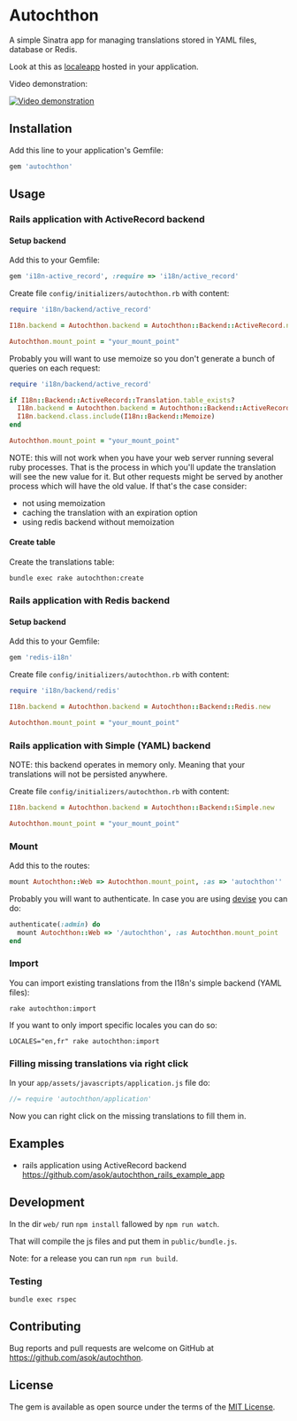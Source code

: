 # Autochthon

A simple Sinatra app for managing translations stored in YAML files, database or Redis.

Look at this as [localeapp](https://www.localeapp.com/) hosted in your application.

Video demonstration:

[![Video demonstration](http://img.youtube.com/vi/dOM3KTPEIEY/0.jpg)](https://youtu.be/dOM3KTPEIEY)

## Installation

Add this line to your application's Gemfile:

```ruby
gem 'autochthon'
```

## Usage

### Rails application with ActiveRecord backend

#### Setup backend

Add this to your Gemfile:

```rb
gem 'i18n-active_record', :require => 'i18n/active_record'
```

Create file `config/initializers/autochthon.rb` with content:

```rb
require 'i18n/backend/active_record'

I18n.backend = Autochthon.backend = Autochthon::Backend::ActiveRecord.new

Autochthon.mount_point = "your_mount_point"
```

Probably you will want to use memoize so you don't generate a bunch of queries on each request:

```rb
require 'i18n/backend/active_record'

if I18n::Backend::ActiveRecord::Translation.table_exists?
  I18n.backend = Autochthon.backend = Autochthon::Backend::ActiveRecord.new
  I18n.backend.class.include(I18n::Backend::Memoize)
end

Autochthon.mount_point = "your_mount_point"
```

NOTE: this will not work when you have your web server running several ruby processes.
That is the process in which you'll update the translation will see the new value for it. But other requests might be served by another process which will have the old value.
If that's the case consider:
* not using memoization
* caching the translation with an expiration option
* using redis backend without memoization

#### Create table

Create the translations table:

```
bundle exec rake autochthon:create
```

### Rails application with Redis backend

#### Setup backend

Add this to your Gemfile:

```rb
gem 'redis-i18n'
```

Create file `config/initializers/autochthon.rb` with content:

```rb
require 'i18n/backend/redis'

I18n.backend = Autochthon.backend = Autochthon::Backend::Redis.new

Autochthon.mount_point = "your_mount_point"
```

### Rails application with Simple (YAML) backend

NOTE: this backend operates in memory only. Meaning that your translations will not be persisted anywhere.

Create file `config/initializers/autochthon.rb` with content:

```rb
I18n.backend = Autochthon.backend = Autochthon::Backend::Simple.new

Autochthon.mount_point = "your_mount_point"
```

### Mount

Add this to the routes:

```rb
mount Autochthon::Web => Autochthon.mount_point, :as => 'autochthon''
```

Probably you will want to authenticate. In case you are using [devise](https://github.com/plataformatec/devise) you can do:

```rb
authenticate(:admin) do
  mount Autochthon::Web => '/autochthon', :as Autochthon.mount_point
end
```

### Import

You can import existing translations from the I18n's simple backend (YAML files):

```
rake autochthon:import
```

If you want to only import specific locales you can do so:

```
LOCALES="en,fr" rake autochthon:import
```

### Filling missing translations via right click

In your `app/assets/javascripts/application.js` file do:

```js
//= require 'autochthon/application'
```

Now you can right click on the missing translations to fill them in.

## Examples

* rails application using ActiveRecord backend https://github.com/asok/autochthon_rails_example_app

## Development

In the dir `web/` run `npm install` fallowed by `npm run watch`.

That will compile the js files and put them in `public/bundle.js`.

Note: for a release you can run `npm run build`.

### Testing

`bundle exec rspec`

## Contributing

Bug reports and pull requests are welcome on GitHub at https://github.com/asok/autochthon.


## License

The gem is available as open source under the terms of the [MIT License](http://opensource.org/licenses/MIT).
